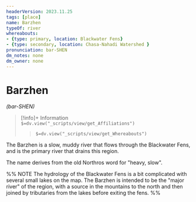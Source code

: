 ```yaml
---
headerVersion: 2023.11.25
tags: [place]
name: Barzhen
typeOf: river
whereabouts: 
- {type: primary, location: Blackwater Fens}
- {type: secondary, location: Chasa-Nahadi Watershed }
pronunciation: bar-SHEN
dm_notes: none
dm_owner: none
---
```

# Barzhen
*(bar-SHEN)*
>[!info]+ Information  
> `$=dv.view("_scripts/view/get_Affiliations")`  
>> `$=dv.view("_scripts/view/get_Whereabouts")`

The Barzhen is a slow, muddy river that flows through the Blackwater Fens, and is the primary river that drains this region.

The name derives from the old Northros word for "heavy, slow".

%% NOTE
The hydrology of the Blackwater Fens is a bit complicated with several small lakes on the map. The Barzhen is intended to be the "major river" of the region, with a source in the mountains to the north and then joined by tributaries from the lakes before exiting the fens.
%%